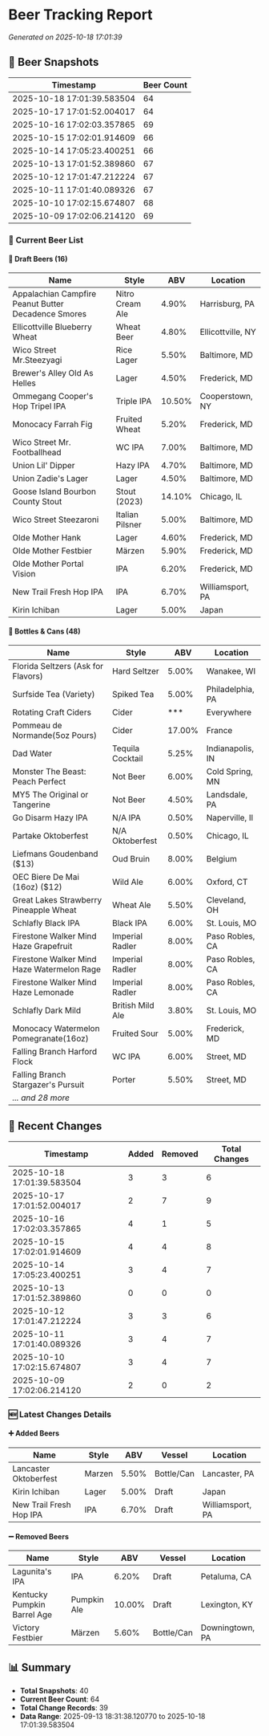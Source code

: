 # Beer Tracking Report
*Generated on 2025-10-18 17:01:39*

## 📸 Beer Snapshots

| Timestamp | Beer Count |
|-----------|------------|
| 2025-10-18 17:01:39.583504 | 64 |
| 2025-10-17 17:01:52.004017 | 64 |
| 2025-10-16 17:02:03.357865 | 69 |
| 2025-10-15 17:02:01.914609 | 66 |
| 2025-10-14 17:05:23.400251 | 66 |
| 2025-10-13 17:01:52.389860 | 67 |
| 2025-10-12 17:01:47.212224 | 67 |
| 2025-10-11 17:01:40.089326 | 67 |
| 2025-10-10 17:02:15.674807 | 68 |
| 2025-10-09 17:02:06.214120 | 69 |

### 🍺 Current Beer List

#### 🍺 Draft Beers (16)

| Name | Style | ABV | Location |
|------|-------|-----|----------|
| Appalachian Campfire Peanut Butter Decadence Smores | Nitro Cream Ale | 4.90% | Harrisburg, PA |
| Ellicottville Blueberry Wheat | Wheat Beer | 4.80% | Ellicottville, NY |
| Wico Street Mr.Steezyagi | Rice Lager | 5.50% | Baltimore, MD |
| Brewer's Alley Old As Helles | Lager | 4.50% | Frederick, MD |
| Ommegang Cooper's Hop Tripel IPA | Triple IPA | 10.50% | Cooperstown, NY |
| Monocacy Farrah Fig | Fruited Wheat | 5.20% | Frederick, MD |
| Wico Street Mr. Footballhead | WC IPA | 7.00% | Baltimore, MD |
| Union Lil' Dipper | Hazy IPA | 4.70% | Baltimore, MD |
| Union Zadie's Lager | Lager | 4.50% | Baltimore, MD |
| Goose Island Bourbon County Stout  | Stout (2023) | 14.10% | Chicago, IL |
| Wico Street Steezaroni | Italian Pilsner | 5.00% | Baltimore, MD |
| Olde Mother Hank | Lager | 4.60% | Frederick, MD |
| Olde Mother Festbier | Märzen | 5.90% | Frederick, MD |
| Olde Mother Portal Vision | IPA | 6.20% | Frederick, MD |
| New Trail Fresh Hop IPA | IPA | 6.70% | Williamsport, PA |
| Kirin Ichiban | Lager | 5.00% | Japan |

#### 🥫 Bottles & Cans (48)

| Name | Style | ABV | Location |
|------|-------|-----|----------|
| Florida Seltzers (Ask for Flavors) | Hard Seltzer | 5.00% | Wanakee, WI |
| Surfside Tea (Variety) | Spiked Tea | 5.00% | Philadelphia, PA |
| Rotating Craft Ciders | Cider | *** | Everywhere |
| Pommeau de Normande(5oz Pours) | Cider | 17.00% | France |
| Dad Water  | Tequila Cocktail | 5.25% | Indianapolis, IN |
| Monster The Beast: Peach Perfect | Not Beer | 6.00% | Cold Spring, MN |
| MY5 The Original or Tangerine  | Not Beer | 4.50% | Landsdale, PA |
| Go Disarm Hazy IPA | N/A IPA | 0.50% | Naperville, Il |
| Partake Oktoberfest | N/A Oktoberfest | 0.50% | Chicago, IL |
| Liefmans Goudenband ($13) | Oud Bruin | 8.00% | Belgium |
| OEC Biere De Mai (16oz) ($12) | Wild Ale | 6.00% | Oxford, CT |
| Great Lakes Strawberry Pineapple Wheat | Wheat Ale | 5.50% | Cleveland, OH |
| Schlafly Black IPA | Black IPA | 6.00% | St. Louis, MO |
| Firestone Walker Mind Haze Grapefruit | Imperial Radler | 8.00% | Paso Robles, CA |
| Firestone Walker Mind Haze Watermelon Rage | Imperial Radler | 8.00% | Paso Robles, CA |
| Firestone Walker Mind Haze Lemonade | Imperial Radler | 8.00% | Paso Robles, CA |
| Schlafly Dark Mild | British Mild Ale | 3.80% | St. Louis, MO |
| Monocacy Watermelon Pomegranate(16oz) | Fruited Sour | 5.00% | Frederick, MD |
| Falling Branch Harford Flock | WC IPA | 6.00% | Street, MD |
| Falling Branch Stargazer's Pursuit | Porter | 5.50% | Street, MD |
| *... and 28 more* | | | |


## 🔄 Recent Changes

| Timestamp | Added | Removed | Total Changes |
|-----------|-------|---------|---------------|
| 2025-10-18 17:01:39.583504 | 3 | 3 | 6 |
| 2025-10-17 17:01:52.004017 | 2 | 7 | 9 |
| 2025-10-16 17:02:03.357865 | 4 | 1 | 5 |
| 2025-10-15 17:02:01.914609 | 4 | 4 | 8 |
| 2025-10-14 17:05:23.400251 | 3 | 4 | 7 |
| 2025-10-13 17:01:52.389860 | 0 | 0 | 0 |
| 2025-10-12 17:01:47.212224 | 3 | 3 | 6 |
| 2025-10-11 17:01:40.089326 | 3 | 4 | 7 |
| 2025-10-10 17:02:15.674807 | 3 | 4 | 7 |
| 2025-10-09 17:02:06.214120 | 2 | 0 | 2 |

### 🆕 Latest Changes Details

#### ➕ Added Beers

| Name | Style | ABV | Vessel | Location |
|------|-------|-----|--------|----------|
| Lancaster Oktoberfest | Marzen | 5.50% | Bottle/Can | Lancaster, PA |
| Kirin Ichiban | Lager | 5.00% | Draft | Japan |
| New Trail Fresh Hop IPA | IPA | 6.70% | Draft | Williamsport, PA |

#### ➖ Removed Beers

| Name | Style | ABV | Vessel | Location |
|------|-------|-----|--------|----------|
| Lagunita's IPA | IPA | 6.20% | Draft | Petaluma, CA |
| Kentucky Pumpkin Barrel Age | Pumpkin Ale | 10.00% | Draft | Lexington, KY |
| Victory Festbier | Märzen | 5.60% | Bottle/Can | Downingtown, PA |


## 📊 Summary

- **Total Snapshots**: 40
- **Current Beer Count**: 64
- **Total Change Records**: 39
- **Data Range**: 2025-09-13 18:31:38.120770 to 2025-10-18 17:01:39.583504
